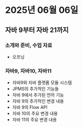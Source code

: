 # 2025년 06월 06일

## 자바 9부터 자바 21까지

### 소개와 준비, 수업 자료

- 오프닝

### 자바9, 자바10, 자바11

- 자바9와 자바 플랫폼 모듈 시스템
- JPMS의 추가적인 기능들
- 자바 9에서 추가된 언어 기능
- 자바 9의 추가적인 변경 내용
- 자바 9의 Flow API
- 자바 10의 주요 변경 내용
- 자바 11의 주요 변경 내용
